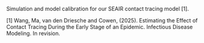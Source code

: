 Simulation and model calibration for our SEAIR contact tracing model [1].

[1] Wang, Ma, van den Driesche and Cowen, (2025). Estimating the Effect of Contact Tracing During the Early Stage of an Epidemic. Infectious Disease Modeling. In revision.
